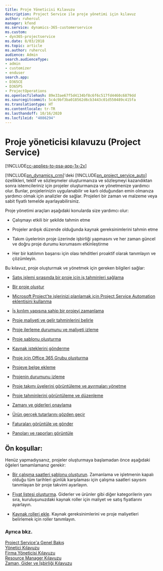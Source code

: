```yaml
---
title: Proje Yöneticisi Kılavuzu
description: Project Service ile proje yönetimi için kılavuz
author: ruhercul
manager: kfend
ms.service: dynamics-365-customerservice
ms.custom:
- dyn365-projectservice
ms.date: 8/03/2018
ms.topic: article
ms.author: ruhercul
audience: Admin
search.audienceType:
- admin
- customizer
- enduser
search.app:
- D365CE
- D365PS
- ProjectOperations
ms.openlocfilehash: 89e33ae67f5d4134bf8c6f6c517fd4460c6879dd
ms.sourcegitcommit: 5c4c9bf3ba018562d6cb3443c01d550489c415fa
ms.translationtype: HT
ms.contentlocale: tr-TR
ms.lasthandoff: 10/16/2020
ms.locfileid: "4086294"
---
```

# <a name="project-manager-guide-project-service"></a>Proje yöneticisi kılavuzu (Project Service)

[!INCLUDE[cc-applies-to-psa-app-1x-2x](../includes/cc-applies-to-psa-app-1x-2x.md)]

[!INCLUDE[pn_dynamics_crm](../includes/pn-dynamics-crm.md)]'deki [!INCLUDE[pn_project_service_auto](../includes/pn-project-service-auto.md)] özellikleri, teklif ve sözleşmeler oluşturmanıza ve sözleşmeyi kazandıktan sonra istemcileriniz için projeler oluşturmanıza ve yönetmenize yardımcı olur. Bunlar, projelerinizin uygulanabilir ve karlı olduğundan emin olmanıza yardımcı olmak için analizler de sağlar. Projeleri bir zaman ve malzeme veya sabit fiyatlı temelde ayarlayabilirsiniz.  
  
 Proje yönetimi araçları aşağıdaki konularda size yardımcı olur:  
  
-   Çalışmayı etkili bir şekilde tahmin etme  
  
-   Projeler ardışık düzende olduğunda kaynak gereksinimlerini tahmin etme  
  
-   Takım üyelerinin proje üzerinde işbirliği yapmasını ve her zaman güncel ve doğru proje durumu korumasını etkinleştirme  
  
-   Her bir katılımın başarısı için olası tehditleri proaktif olarak tanımlayın ve çözümleyin.  
  
Bu kılavuz, proje oluşturmak ve yönetmek için gereken bilgileri sağlar:  
  
-   [Satış işlemi sırasında bir proje için iş tahminleri sağlama](../psa/provide-estimates-project-during-sales-process.md)  
  
-   [Bir proje oluştur](../psa/create-project.md)  
  
-   [Microsoft Project'te işlerinizi planlamak için Project Service Automation eklentisini kullanma](../psa/add-plan-work-microsoft-project.md)  
  
-   [İş kırılım yapısına sahip bir projeyi zamanlama](../psa/schedule-project-work-breakdown-structure.md)  
  
-   [Proje maliyeti ve gelir tahminlerini belirle](../psa/determine-project-cost-revenue-estimates.md)  
  
-   [Proje ilerleme durumunu ve maliyeti izleme](../psa/track-project-progress-cost.md)  
  
-   [Proje şablonu oluşturma](../psa/create-project-template.md)  
  
-   [Kaynak isteklerini gönderme](../psa/submit-resource-requests.md)  
  
-   [Proje için Office 365 Grubu oluşturma](../psa/create-office-365-group-project.md)  
  
-   [Projeye belge ekleme](../psa/add-documents-project.md)  
  
-   [Projenin durumunu izleme](../psa/track-project-status.md)  
  
-   [Proje takımı üyelerini görüntüleme ve ayırmaları yönetme](../psa/view-project-team-members-manage-bookings.md)  
  
-   [Proje tahminlerini görüntüleme ve düzenleme](../psa/view-edit-project-estimates.md)  
  
-   [Zamanı ve giderleri onaylama](../psa/approve-time-expenses.md)  
  
-   [Ürün gerçek tutarlarını gözden geçir](../psa/review-project-actuals.md)  
  
-   [Faturaları görüntüle ve gönder](../psa/view-send-invoices.md)  
  
-   [Panoları ve raporları görüntüle](../psa/view-dashboards-reports.md)  
  
## <a name="prerequisites"></a>Ön koşullar:  
 Henüz yapmadıysanız, projeler oluşturmaya başlamadan önce aşağıdaki öğeleri tamamlamanız gerekir:  
  
-   [Bir çalışma saatleri şablonu oluşturun](../psa/create-work-hours-template.md). Zamanlama ve işletmenin kapalı olduğu tüm tarihleri günlük karşılaması için çalışma saatleri sayısını tanımlayan bir proje takvimi ayarlayın.  
  
-   [Fiyat listesi oluşturma](../psa/create-price-list.md). Giderler ve ürünler gibi diğer kategorilerin yanı sıra, kuruluşunuzdaki kaynak roller için maliyet ve satış fiyatlarını ayarlayın.  
  
-   [Kaynak rolleri ekle](../psa/add-resource-roles.md). Kaynak gereksinimlerini ve proje maliyetleri belirlemek için roller tanımlayın.  
  
### <a name="see-also"></a>Ayrıca bkz.  
 [Project Service'a Genel Bakış](../psa/overview.md)   
 [Yönetici Kılavuzu](../psa/admin-guide.md)   
 [Firma Yöneticisi Kılavuzu](../psa/account-manager-guide.md)   
 [Resource Manager Kılavuzu](../psa/resource-manager-guide.md)   
 [Zaman, Gider ve İşbirliği Kılavuzu](../psa/time-expense-collaboration-guide.md)

